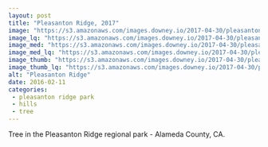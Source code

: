 ```yaml
---
layout: post
title: "Pleasanton Ridge, 2017"
image: "https://s3.amazonaws.com/images.downey.io/2017-04-30/pleasanton_ridge_tree_large.jpg"
image_lq: "https://s3.amazonaws.com/images.downey.io/2017-04-30/pleasanton_ridge_tree_large_lq.jpg"
image_med: "https://s3.amazonaws.com/images.downey.io/2017-04-30/pleasanton_ridge_tree_medium.jpg"
image_med_lq: "https://s3.amazonaws.com/images.downey.io/2017-04-30/pleasanton_ridge_tree_medium_lq.jpg"
image_thumb: "https://s3.amazonaws.com/images.downey.io/2017-04-30/pleasanton_ridge_tree_thumb.jpg"
image_thumb_lq: "https://s3.amazonaws.com/images.downey.io/2017-04-30/pleasanton_ridge_tree_thumb_lq.jpg"
alt: "Pleasanton Ridge"
date: 2016-02-11
categories:
 - pleasanton ridge park
 - hills
 - tree
---
```


Tree in the Pleasanton Ridge regional park - Alameda County, CA.
